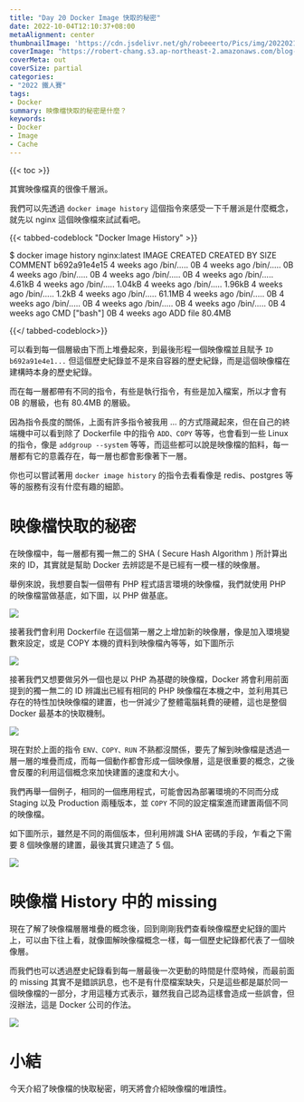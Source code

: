 ```yaml
---
title: "Day 20 Docker Image 快取的秘密"
date: 2022-10-04T12:10:37+08:00
metaAlignment: center
thumbnailImage: 'https://cdn.jsdelivr.net/gh/robeeerto/Pics/img/202202161656501.png'
coverImage: "https://robert-chang.s3.ap-northeast-2.amazonaws.com/blog-images/5dxen.jpg"
coverMeta: out
coverSize: partial
categories:
- "2022 鐵人賽"
tags:
- Docker
summary: 映像檔快取的秘密是什麼？
keywords:
- Docker
- Image
- Cache
---
```


{{< toc >}}

其實映像檔真的很像千層派。

我們可以先透過 `docker image history` 這個指令來感受一下千層派是什麼概念，就先以 nginx 這個映像檔來試試看吧。

{{< tabbed-codeblock "Docker Image History" >}}
<!-- tab bash -->
$ docker image history nginx:latest
IMAGE        CREATED       CREATED BY   SIZE    COMMENT
b692a91e4e15 4 weeks ago   /bin/.....   0B 
<missing>    4 weeks ago   /bin/.....   0B
<missing>    4 weeks ago   /bin/.....   0B
<missing>    4 weeks ago   /bin/.....   0B
<missing>    4 weeks ago   /bin/.....   4.61kB
<missing>    4 weeks ago   /bin/.....   1.04kB
<missing>    4 weeks ago   /bin/.....   1.96kB
<missing>    4 weeks ago   /bin/.....   1.2kB
<missing>    4 weeks ago   /bin/.....   61.1MB
<missing>    4 weeks ago   /bin/.....   0B
<missing>    4 weeks ago   /bin/.....   0B
<missing>    4 weeks ago   /bin/.....   0B
<missing>    4 weeks ago   /bin/.....   0B
<missing>    4 weeks ago   CMD ["bash"] 0B
<missing>    4 weeks ago   ADD file     80.4MB
<!-- endtab -->
{{</ tabbed-codeblock>}}

可以看到每一個層級由下而上堆疊起來，到最後形程一個映像檔並且賦予 `ID b692a91e4e1...`
但這個歷史紀錄並不是來自容器的歷史紀錄，而是這個映像檔在建構時本身的歷史紀錄。

而在每一層都帶有不同的指令，有些是執行指令，有些是加入檔案，所以才會有 0B 的層級，也有 80.4MB 的層級。

因為指令長度的關係，上面有許多指令被我用 ... 的方式隱藏起來，但在自己的終端機中可以看到除了 Dockerfile 中的指令 `ADD、COPY` 等等，也會看到一些 Linux 的指令，像是 `addgroup --system` 等等，而這些都可以說是映像檔的餡料，每一層都有它的意義存在，每一層也都會影像著下一層。

你也可以嘗試著用 `docker image history` 的指令去看看像是 redis、postgres 等等的服務有沒有什麼有趣的細節。

# 映像檔快取的秘密

在映像檔中，每一層都有獨一無二的 SHA  ( Secure Hash Algorithm ) 所計算出來的 ID，其實就是幫助 Docker 去辨認是不是已經有一模一樣的映像層。

舉例來說，我想要自製一個帶有 PHP 程式語言環境的映像檔，我們就使用 PHP 的映像檔當做基底，如下圖，以 PHP 做基底。

![](https://robert-chang.s3.ap-northeast-2.amazonaws.com/blog-images/77gep.png)

接著我們會利用 Dockerfile 在這個第一層之上增加新的映像層，像是加入環境變數來設定，或是 COPY 本機的資料到映像檔內等等，如下圖所示

![](https://robert-chang.s3.ap-northeast-2.amazonaws.com/blog-images/7klqg.png)

接著我們又想要做另外一個也是以 PHP 為基礎的映像檔，Docker 將會利用前面提到的獨一無二的 ID 辨識出已經有相同的 PHP 映像檔在本機之中，並利用其已存在的特性加快映像檔的建置，也一併減少了整體電腦耗費的硬體，這也是整個 Docker 最基本的快取機制。

![](https://robert-chang.s3.ap-northeast-2.amazonaws.com/blog-images/9gfz0.png)

現在對於上面的指令 `ENV、COPY、RUN` 不熟都沒關係，要先了解到映像檔是透過一層一層的堆疊而成，而每一個動作都會形成一個映像層，這是很重要的概念，之後會反覆的利用這個概念來加快建置的速度和大小。

我們再舉一個例子，相同的一個應用程式，可能會因為部署環境的不同而分成 Staging 以及 Production 兩種版本，並 `COPY` 不同的設定檔案進而建置兩個不同的映像檔。

如下圖所示，雖然是不同的兩個版本，但利用辨識 SHA 密碼的手段，乍看之下需要 8 個映像層的建置，最後其實只建造了 5 個。

![](https://robert-chang.s3.ap-northeast-2.amazonaws.com/blog-images/pqao2.png)

# 映像檔 History 中的 missing

現在了解了映像檔層層堆疊的概念後，回到剛剛我們查看映像檔歷史紀錄的圖片上，可以由下往上看，就像圖解映像檔概念一樣，每一個歷史紀錄都代表了一個映像層。

而我們也可以透過歷史紀錄看到每一層最後一次更動的時間是什麼時候，而最前面的 missing 其實不是錯誤訊息，也不是有什麼檔案缺失，只是這些都是屬於同一個映像檔的一部分，才用這種方式表示，雖然我自己認為這樣會造成一些誤會，但沒辦法，這是 Docker 公司的作法。

![](https://robert-chang.s3.ap-northeast-2.amazonaws.com/blog-images/w6zck.png)


# 小結

今天介紹了映像檔的快取秘密，明天將會介紹映像檔的唯讀性。